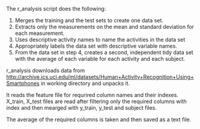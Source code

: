 The r_analysis script does the following:

1. Merges the training and the test sets to create one data set.
2. Extracts only the measurements on the mean and standard deviation for each measurement.
3. Uses descriptive activity names to name the activities in the data set
4. Appropriately labels the data set with descriptive variable names.
5. From the data set in step 4, creates a second, independent tidy data set with the average of each variable for each activity and each subject.

r_analysis downloads data from http://archive.ics.uci.edu/ml/datasets/Human+Activity+Recognition+Using+Smartphones in working directory and unpacks it.

It reads the feature file for requrired column names and their indexes. X_train, X_test files are read after filtering only the required columns with index and then mearged with y_train, y_test and subject files.

The average of the required columns is taken and then saved as a text file.
